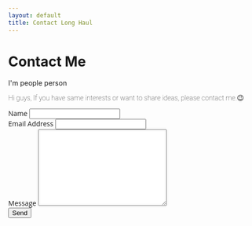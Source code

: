 ```yaml
---
layout: default
title: Contact Long Haul
---
```


<div id="contact">
  <h1 class="pageTitle">Contact Me</h1>
  <div class="contactContent">
    <p class="intro">I'm people person</p>
    <p style="font-family: 'Roboto Thin'">Hi guys, If you have same interests or want to share ideas, please contact me.😉</p>
  </div>
  <div class="form" style="font-family: 'Open Sans'">
  <form action="http://formspree.io/jeehee.lee.dev@gmail.com" method="POST">
    <label for="name">Name</label>
    <input type="text" id="name" name="name" class="full-width"><br>
    <label for="email">Email Address</label>
    <input type="email" id="email" name="_replyto" class="full-width"><br>
    <label for="message">Message</label>
    <textarea name="message" id="message" cols="30" rows="10" class="full-width"></textarea><br>
    <input type="submit" value="Send" class="button">
  </form>
  </div>
</div>
